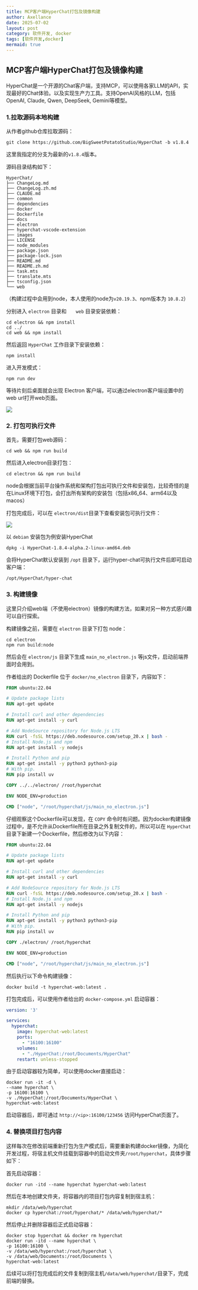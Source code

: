```yaml
---
title: MCP客户端HyperChat打包及镜像构建
author: Axellance
date: 2025-07-02
layout: post
category: 软件开发, docker
tags: [软件开发,docker]
mermaid: true
---
```


## MCP客户端HyperChat打包及镜像构建

HyperChat是一个开源的Chat客户端，支持MCP，可以使用各家LLM的API，实现最好的Chat体验。以及实现生产力工具。支持OpenAI风格的LLM，包括 OpenAI, Claude, Qwen, DeepSeek, Gemini等模型。

### 1.拉取源码本地构建

从作者github仓库拉取源码：

```shell
git clone https://github.com/BigSweetPotatoStudio/HyperChat -b v1.8.4
```

这里我指定的分支为最新的`v1.8.4`版本。

源码目录结构如下：

```
HyperChat/
├── ChangeLog.md
├── ChangeLog.zh.md
├── CLAUDE.md
├── common
├── dependencies
├── docker
├── Dockerfile
├── docs
├── electron
├── hyperchat-vscode-extension
├── images
├── LICENSE
├── node_modules
├── package.json
├── package-lock.json
├── README.md
├── README.zh.md
├── task.mts
├── translate.mts
├── tsconfig.json
└── web
```

（构建过程中会用到node，本人使用的node为`v20.19.3`、npm版本为 `10.8.2`）

分别进入 `electron` 目录和 `	web` 目录安装依赖：

```shell
cd electron && npm install
cd ../
cd web && npm install
```

然后返回 `HyperChat` 工作目录下安装依赖：

```shell
npm install
```

进入开发模式：

```shell
npm run dev
```

等待片刻后桌面就会出现 Electron 客户端，可以通过electron客户端设置中的web url打开web页面。

![](../images/hyperchat-client.png)



### 2. 打包可执行文件

首先，需要打包web源码：

```shell
cd web && npm run build
```

然后进入electron目录打包：

```shell
cd electron && npm run build
```

node会根据当前平台操作系统和架构打包出可执行文件和安装包，比较奇怪的是在Linux环境下打包，会打出所有架构的安装包（包括x86_64、arm64以及macos）

打包完成后，可以在 `electron/dist`目录下查看安装包可执行文件：

![](../images/hyperchat-package.png)

以 `debian` 安装包为例安装HyperChat

```shell
dpkg -i HyperChat-1.8.4-alpha.2-linux-amd64.deb 
```

会将HyperChat默认安装到 `/opt` 目录下，运行hyper-chat可执行文件后即可启动客户端：

```shell
/opt/HyperChat/hyper-chat
```



### 3. 构建镜像

这里只介绍web端（不使用electron）镜像的构建方法，如果对另一种方式感兴趣可以自行探索。

构建镜像之前，需要在 `electron` 目录下打包 node：

```shell
cd electron
npm run build:node
```

然后会在 `electron/js` 目录下生成 `main_no_electron.js` 等js文件，启动前端界面时会用到。

作者给出的 Dockerfile 位于 `docker/no_electron` 目录下，内容如下：

```dockerfile
FROM ubuntu:22.04

# Update package lists
RUN apt-get update

# Install curl and other dependencies
RUN apt-get install -y curl

# Add NodeSource repository for Node.js LTS
RUN curl -fsSL https://deb.nodesource.com/setup_20.x | bash -
# Install Node.js and npm
RUN apt-get install -y nodejs

# Install Python and pip
RUN apt-get install -y python3 python3-pip
# With pip.
RUN pip install uv

COPY ../../electron/ /root/hyperchat

ENV NODE_ENV=production

CMD ["node", "/root/hyperchat/js/main_no_electron.js"]
```

仔细观察这个Dockerfile可以发现，在 `COPY` 命令时有问题。因为docker构建镜像过程中，是不允许从Dockerfile所在目录之外复制文件的，所以可以在 `HyperChat`目录下新建一个Dockerfile，然后修改为以下内容：

```dockerfile
FROM ubuntu:22.04

# Update package lists
RUN apt-get update

# Install curl and other dependencies
RUN apt-get install -y curl

# Add NodeSource repository for Node.js LTS
RUN curl -fsSL https://deb.nodesource.com/setup_20.x | bash -
# Install Node.js and npm
RUN apt-get install -y nodejs

# Install Python and pip
RUN apt-get install -y python3 python3-pip
# With pip.
RUN pip install uv

COPY ./electron/ /root/hyperchat

ENV NODE_ENV=production

CMD ["node", "/root/hyperchat/js/main_no_electron.js"]
```

然后执行以下命令构建镜像：

```shell
docker build -t hyperchat-web:latest .
```

打包完成后，可以使用作者给出的 `docker-compose.yml` 启动容器：

```yaml
version: '3'

services:
  hyperchat:
    image: hyperchat-web:latest
    ports:
      - "16100:16100"
    volumes:
      - "./HyperChat:/root/Documents/HyperChat"
    restart: unless-stopped
```

由于启动容器较为简单，可以使用docker直接启动：

```shell
docker run -it -d \
--name hyperchat \
-p 16100:16100 \
-v ./HyperChat:/root/Documents/HyperChat \
hyperchat-web:latest
```

启动容器后，即可通过 `http://<ip>:16100/123456` 访问HyperChat页面了。

### 4. 替换项目打包内容

这样每次在修改前端重新打包为生产模式后，需要重新构建docker镜像，为简化开发过程，将宿主机文件挂载到容器中的启动文件夹`/root/hyperchat`，具体步骤如下：

首先启动容器：

```shell
docker run -itd --name hyperchat hyperchat-web:latest
```

然后在本地创建文件夹，将容器内的项目打包内容复制到宿主机：

```shell
mkdir /data/web/hyperchat
docker cp hyperchat:/root/hyperchat/* /data/web/hyperchat/*
```

然后停止并删除容器后正式启动容器：

```shell
docker stop hyperchat && docker rm hyperchat
docker run -itd --name hyperchat \
-p 16100:16100 \
-v /data/web/hyperchat:/root/hyperchat \
-v /data/web/Documents:/root/Documents \
hyperchat-web:latest
```

后续可以将打包完成后的文件复制到宿主机`/data/web/hyperchat/`目录下，完成前端的替换。